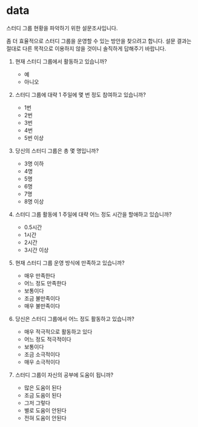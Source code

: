 # data

스터디 그룹  현황을 파악하기 위한 설문조사입니다.

좀 더 효율적으로  스터디 그룹을 운영할 수 있는 방안을 찾으려고 합니다.
설문 결과는 절대로 다른 목적으로 이용하지 않을 것이니 솔직하게 답해주기 바랍니다.

1. 현재 스터디 그룹에서 활동하고 있습니까?
    - 예 
    - 아니오

2. 스터디 그룹에 대략 1 주일에 몇 번 정도 참여하고 있습니까?
    - 1번
    - 2번
    - 3번
    - 4번
    - 5번 이상

3. 당신의 스터디 그룹은 총 몇 명입니까?
    - 3명 이하
    - 4명
    - 5명
    - 6명
    - 7명
    - 8명 이상

4. 스터디 그룹 활동에 1 주일에 대략 어느 정도 시간을 할애하고 있습니까?
    - 0.5시간
    - 1시간
    - 2시간
    - 3시간 이상

5. 현재 스터디 그룹 운영 방식에 만족하고 있습니까?
    - 매우 만족한다
    - 어느 정도 만족한다
    - 보통이다
    - 조금 불만족이다
    - 매우 불만족이다

6. 당신은 스터디 그룹에서 어느 정도 활동하고 있습니까?
    - 매우 적극적으로 활동하고 있다
    - 어느 정도 적극적이다
    - 보통이다
    - 조금 소극적이다
    - 매우 소극적이다

7. 스터디 그룹이 자신의 공부에 도움이 됩니까? 
    - 많은 도움이 된다
    - 조금 도움이 된다
    - 그저 그렇다
    - 별로 도움이 안된다
    - 전혀 도움이 안된다
